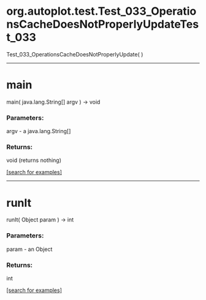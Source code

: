 # org.autoplot.test.Test_033_OperationsCacheDoesNotProperlyUpdateTest_033
Test_033_OperationsCacheDoesNotProperlyUpdate( )


***
<a name="main"></a>
# main
main( java.lang.String[] argv ) &rarr; void



### Parameters:
argv - a java.lang.String[]

### Returns:
void (returns nothing)


<a href="https://github.com/autoplot/dev/search?q=main&unscoped_q=main">[search for examples]</a>

***
<a name="runIt"></a>
# runIt
runIt( Object param ) &rarr; int



### Parameters:
param - an Object

### Returns:
int


<a href="https://github.com/autoplot/dev/search?q=runIt&unscoped_q=runIt">[search for examples]</a>

